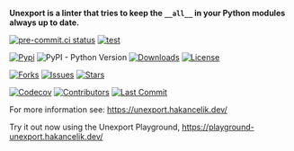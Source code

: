 **Unexport is a linter that tries to keep the `__all__` in your Python modules always up to
date.**

[![pre-commit.ci status](https://results.pre-commit.ci/badge/github/hakancelikdev/unexport/main.svg)](https://results.pre-commit.ci/latest/github/hakancelikdev/unexport/main)
[![test](https://github.com/hakancelikdev/unexport/actions/workflows/tests.yml/badge.svg)](https://github.com/hakancelikdev/unexport/actions/workflows/tests.yml)

[![Pypi](https://img.shields.io/pypi/v/unexport)](https://pypi.org/project/unexport/)
![PyPI - Python Version](https://img.shields.io/pypi/pyversions/unexport)
[![Downloads](https://static.pepy.tech/personalized-badge/unexport?period=total&units=none&left_color=grey&right_color=red&left_text=downloads)](https://pepy.tech/project/unexport)
[![License](https://img.shields.io/github/license/hakancelikdev/unexport.svg)](https://github.com/hakancelikdev/unexport/blob/main/LICENSE)

[![Forks](https://img.shields.io/github/forks/hakancelikdev/unexport)](https://github.com/hakancelikdev/unexport/fork)
[![Issues](https://img.shields.io/github/issues/hakancelikdev/unexport)](https://github.com/hakancelikdev/unexport/issues)
[![Stars](https://img.shields.io/github/stars/hakancelikdev/unexport)](https://github.com/hakancelikdev/unexport/stargazers)

[![Codecov](https://codecov.io/gh/hakancelikdev/unexport/branch/main/graph/badge.svg)](https://codecov.io/gh/hakancelikdev/unexport)
[![Contributors](https://img.shields.io/github/contributors/hakancelikdev/unexport)](https://github.com/hakancelikdev/unexport/graphs/contributors)
[![Last Commit](https://img.shields.io/github/last-commit/hakancelikdev/unexport.svg)](https://github.com/hakancelikdev/unexport/commits/main)

For more information see: https://unexport.hakancelik.dev/

Try it out now using the Unexport Playground, https://playground-unexport.hakancelik.dev/
